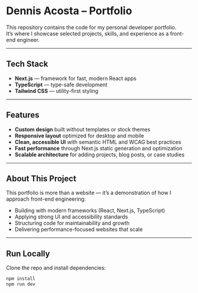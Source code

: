 # Dennis Acosta – Portfolio

This repository contains the code for my personal developer portfolio.  
It’s where I showcase selected projects, skills, and experience as a front-end engineer.

---

## Tech Stack

- **Next.js** — framework for fast, modern React apps
- **TypeScript** — type-safe development
- **Tailwind CSS** — utility-first styling

---

## Features

- **Custom design** built without templates or stock themes
- **Responsive layout** optimized for desktop and mobile
- **Clean, accessible UI** with semantic HTML and WCAG best practices
- **Fast performance** through Next.js static generation and optimization
- **Scalable architecture** for adding projects, blog posts, or case studies

---

## About This Project

This portfolio is more than a website — it’s a demonstration of how I approach front-end engineering:

- Building with modern frameworks (React, Next.js, TypeScript)
- Applying strong UI and accessibility standards
- Structuring code for maintainability and growth
- Delivering performance-focused websites that scale

---

## Run Locally

Clone the repo and install dependencies:

```bash
npm install
npm run dev
```
